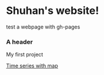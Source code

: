 # Shuhan's website!
test a webpage with gh-pages

### A header

My first project


[Time series with map](https://shuhanstack.github.io/my-site-test/us-renewables)
